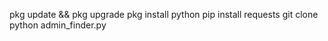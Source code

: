 pkg update && pkg upgrade
pkg install python
pip install requests
git clone 
python admin_finder.py
